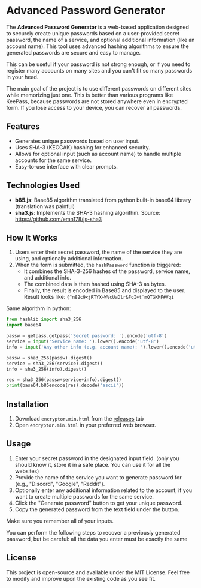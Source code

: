 # Advanced Password Generator

The **Advanced Password Generator** is a web-based application designed to securely create unique passwords based on a user-provided secret password, the name of a service, and optional additional information (like an account name). This tool uses advanced hashing algorithms to ensure the generated passwords are secure and easy to manage.

This can be useful if your password is not strong enough, or if you need to register many accounts on many sites and you can't fit so many passwords in your head.

The main goal of the project is to use different passwords on different sites while memorizing just one. This is better than various programs like KeePass, because passwords are not stored anywhere even in encrypted form. If you lose access to your device, you can recover all passwords.

## Features

- Generates unique passwords based on user input.
- Uses SHA-3 (KECCAK) hashing for enhanced security.
- Allows for optional input (such as account name) to handle multiple accounts for the same service.
- Easy-to-use interface with clear prompts.

## Technologies Used

- **b85.js**: Base85 algorithm translated from python built-in base64 library (translation was painful)
- **sha3.js**: Implements the SHA-3 hashing algorithm. Source: https://github.com/emn178/js-sha3

## How It Works

1. Users enter their secret password, the name of the service they are using, and optionally additional information.
2. When the form is submitted, the `hashPassword` function is triggered:
   - It combines the SHA-3-256 hashes of the password, service name, and additional info.
   - The combined data is then hashed using SHA-3 as bytes.
   - Finally, the result is encoded in Base85 and displayed to the user. Result looks like: ```{^n82c9<jRTYX~WVcUaDlr&FqI+t`mQTGKMF#Vqi```  
  
Same algorithm in python:
```python
from hashlib import sha3_256
import base64

passw = getpass.getpass('Secret password: ').encode('utf-8')
service = input('Service name: ').lower().encode('utf-8')
info = input('Any other info (e.g. account name): ').lower().encode('utf-8')

passw = sha3_256(passw).digest()
service = sha3_256(service).digest()
info = sha3_256(info).digest()

res = sha3_256(passw+service+info).digest()
print(base64.b85encode(res).decode('ascii'))
```

## Installation

1. Download `encryptor.min.html` from the [releases](https://github.com/xTimop/advanced-password-generator/releases/latest) tab
2. Open `encryptor.min.html` in your preferred web browser.

## Usage

1. Enter your secret password in the designated input field. (only you should know it, store it in a safe place. You can use it for all the websites)
2. Provide the name of the service you want to generate password for (e.g., "Discord", "Google", "Reddit").
3. Optionally enter any additional information related to the account, if you want to create multiple passwords for the same service.
4. Click the "Generate password" button to get your unique password.
5. Copy the generated password from the text field under the button.

Make sure you remember all of your inputs.

You can perform the following steps to recover a previously generated password, but be careful: all the data you enter must be exactly the same

## License

This project is open-source and available under the MIT License. Feel free to modify and improve upon the existing code as you see fit.
